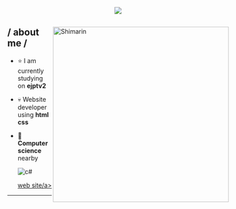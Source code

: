 <p align = center ><img src="https://c4.wallpaperflare.com/wallpaper/760/38/537/parrot-hacking-debian-linux-wallpaper-preview.jpg"> </p>

<div>

<img align="right" width="400" alt="Shimarin" src="https://c4.wallpaperflare.com/wallpaper/760/38/537/parrot-hacking-debian-linux-wallpaper-preview.jpg"/>

<h2> / about me /</h2>
  
- ⭐ I am currently studying on **ejptv2**
- 💀 Website developer using **html css**
- 👾 **Computer science** nearby
  
    <img src = "https://img.shields.io/badge/c%23-%23239120.svg?style=for-the-badge&logo=c-sharp&logoColor=white" alt = "c#" />
    
  
<div align="right">
<a href="https://parrot-dev.web.app/">web site/a>
  </div>
  </div>

------



